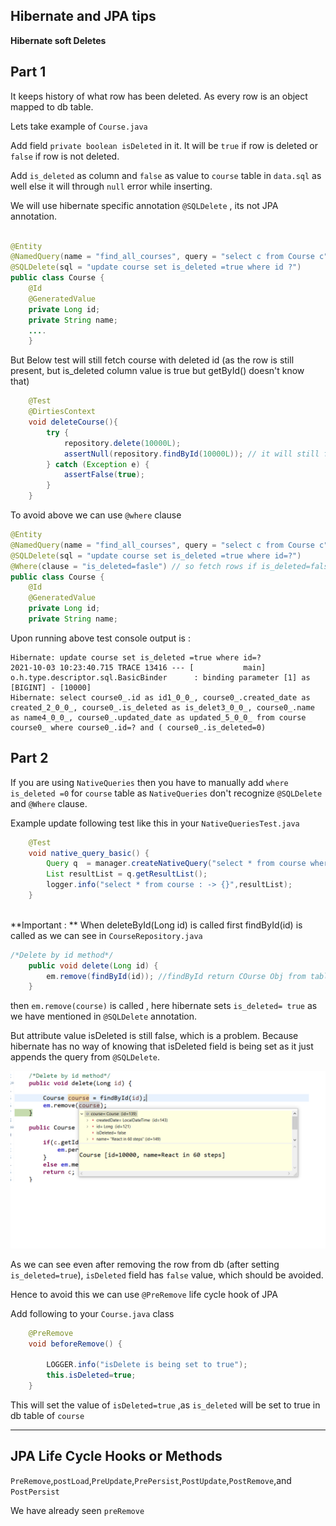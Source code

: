 ## Hibernate and JPA tips

**Hibernate soft Deletes**


Part 1
---
It keeps history of what row has been deleted. As every row is an object mapped to db table.

Lets take example of ``Course.java``

Add field ``private boolean isDeleted`` in it. It will be ``true`` if row is deleted or ``false`` if row is not deleted.

Add ``is_deleted`` as column and ``false`` as value to ``course`` table in ``data.sql`` as well else it will through ``null`` error while inserting.

We will use hibernate specific annotation ``@SQLDelete`` , its not JPA annotation.

```java

@Entity
@NamedQuery(name = "find_all_courses", query = "select c from Course c")
@SQLDelete(sql = "update course set is_deleted =true where id ?")
public class Course {
	@Id
	@GeneratedValue
	private Long id;
	private String name;
	....
	}
```
But Below test will still fetch course with deleted id (as the row is still present, but is_deleted column value is true but getById() doesn't know that)

```java
	@Test
	@DirtiesContext
	void deleteCourse(){
		try {
			repository.delete(10000L);
			assertNull(repository.findById(10000L)); // it will still fetch result
		} catch (Exception e) {
			assertFalse(true);
		}
	}
```
To avoid above we can use ``@where`` clause

```java
@Entity
@NamedQuery(name = "find_all_courses", query = "select c from Course c")
@SQLDelete(sql = "update course set is_deleted =true where id=?")
@Where(clause = "is_deleted=fasle") // so fetch rows if is_deleted=false
public class Course {
	@Id
	@GeneratedValue
	private Long id;
	private String name;
```
Upon running above test console output is :

```log
Hibernate: update course set is_deleted =true where id=?
2021-10-03 10:23:40.715 TRACE 13416 --- [           main] o.h.type.descriptor.sql.BasicBinder      : binding parameter [1] as [BIGINT] - [10000]
Hibernate: select course0_.id as id1_0_0_, course0_.created_date as created_2_0_0_, course0_.is_deleted as is_delet3_0_0_, course0_.name as name4_0_0_, course0_.updated_date as updated_5_0_0_ from course course0_ where course0_.id=? and ( course0_.is_deleted=0)
```

Part 2
---
If you are using ``NativeQueries`` then you have to manually add ``where is_deleted =0`` for ``course`` table as ``NativeQueries`` don't recognize ``@SQLDelete`` and ``@Where`` clause.

Example update following test like this in your ``NativeQueriesTest.java``

```java
	@Test
	void native_query_basic() {
		Query q  = manager.createNativeQuery("select * from course where is_deleted = 0",Course.class);
		List resultList = q.getResultList();
		logger.info("select * from course : -> {}",resultList);
	}
	
```

**Important : **
When deleteById(Long id) is called first findById(id) is called as we can see in ``CourseRepository.java``

```java
/*Delete by id method*/
	public void delete(Long id) {
		em.remove(findById(id)); //findById return COurse Obj from table row
	}
```
then ``em.remove(course)`` is called , here hibernate sets ``is_deleted= true`` as we have mentioned in ``@SQLDelete`` annotation.

But attribute value isDeleted is still false, which is a problem. Because hibernate has no way of knowing that isDeleted field is being set as it just appends the query from ``@SQLDelete``.

<img src="src/main/resources/static/images/sqldelete_annotation.png" width="800" heigth="500">

As we can see even after removing the row from db (after setting ``is_deleted=true``), ``isDeleted`` field has ``false`` value, which should be avoided.

Hence to avoid this  we can use ``@PreRemove`` life cycle hook of JPA

Add following to your ``Course.java`` class

```java
	@PreRemove
	void beforeRemove() {
		
		LOGGER.info("isDelete is being set to true");
		this.isDeleted=true;
	}
```
This will set the value of ``isDeleted=true`` ,as ``is_deleted`` will be set to true in db table of ``course``

****

JPA Life Cycle Hooks or Methods
---
``PreRemove``,``postLoad``,``PreUpdate``,``PrePersist``,``PostUpdate``,``PostRemove``,and ``PostPersist``

We have already seen ``preRemove``




